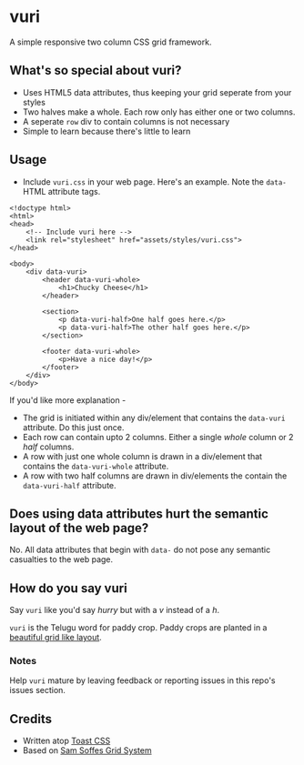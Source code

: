 # vuri
A simple responsive two column CSS grid framework.

## What's so special about vuri?
- Uses HTML5 data attributes, thus keeping your grid seperate from your styles
- Two halves make a whole. Each row only has either one or two columns.
- A seperate `row` div to contain columns is not necessary
- Simple to learn because there's little to learn


## Usage
- Include `vuri.css` in your web page. Here's an example. Note the `data-` HTML attribute tags.

```
<!doctype html>
<html>
<head>
    <!-- Include vuri here -->
    <link rel="stylesheet" href="assets/styles/vuri.css">
</head>

<body>
    <div data-vuri>
        <header data-vuri-whole>
            <h1>Chucky Cheese</h1>
        </header>

        <section>
            <p data-vuri-half>One half goes here.</p>
            <p data-vuri-half>The other half goes here.</p>
        </section>

        <footer data-vuri-whole>
            <p>Have a nice day!</p>
        </footer>
    </div>
</body>

```

If you'd like more explanation - 
- The grid is initiated within any div/element that contains the `data-vuri` attribute. Do this just once.
- Each row can contain upto 2 columns. Either a single *whole* column or 2 *half* columns.
- A row with just one whole column is drawn in a div/element that contains the `data-vuri-whole` attribute.
- A row with two half columns are drawn in div/elements the contain the `data-vuri-half` attribute.


## Does using data attributes hurt the semantic layout of the web page?
No. All data attributes that begin with `data-` do not pose any semantic casualties to the web page.


## How do you say vuri
Say `vuri` like you'd say _hurry_ but with a _v_ instead of a _h_.

`vuri` is the Telugu word for paddy crop. Paddy crops are planted in a [beautiful grid like layout](https://www.flickr.com/photos/jasohill/5811407971).


### Notes
Help `vuri` mature by leaving feedback or reporting issues in this repo's issues section.


## Credits
- Written atop [Toast CSS](https://daneden.me/toast)
- Based on [Sam Soffes Grid System](http://sam.roon.io/my-grid-system)
